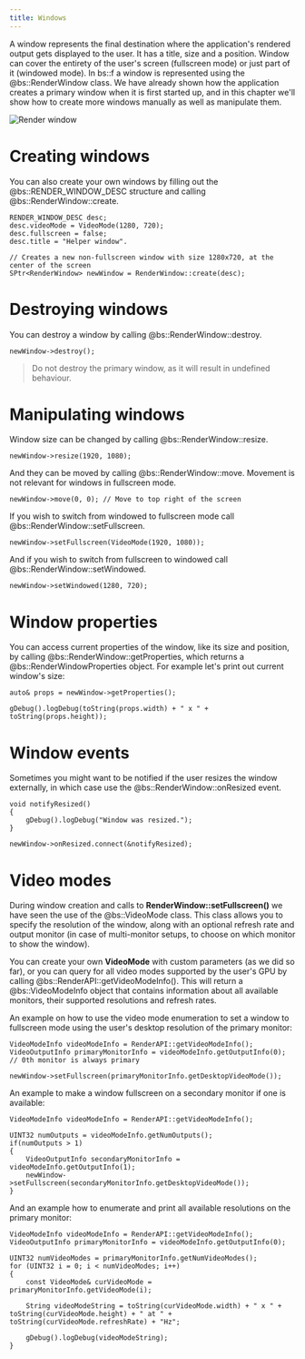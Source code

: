 ```yaml
---
title: Windows
---
```


A window represents the final destination where the application's rendered output gets displayed to the user. It has a title, size and a position. Window can cover the entirety of the user's screen (fullscreen mode) or just part of it (windowed mode). In bs::f a window is represented using the @bs::RenderWindow class. We have already shown how the application creates a primary window when it is first started up, and in this chapter we'll show how to create more windows manually as well as manipulate them.

![Render window](../../Images/RenderWindow.png)  

# Creating windows
You can also create your own windows by filling out the @bs::RENDER_WINDOW_DESC structure and calling @bs::RenderWindow::create.

~~~~~~~~~~~~~{.cpp}
RENDER_WINDOW_DESC desc;
desc.videoMode = VideoMode(1280, 720);
desc.fullscreen = false;
desc.title = "Helper window".

// Creates a new non-fullscreen window with size 1280x720, at the center of the screen
SPtr<RenderWindow> newWindow = RenderWindow::create(desc);
~~~~~~~~~~~~~

# Destroying windows
You can destroy a window by calling @bs::RenderWindow::destroy. 

~~~~~~~~~~~~~{.cpp}
newWindow->destroy();
~~~~~~~~~~~~~

> Do not destroy the primary window, as it will result in undefined behaviour.

# Manipulating windows
Window size can be changed by calling @bs::RenderWindow::resize.

~~~~~~~~~~~~~{.cpp}
newWindow->resize(1920, 1080);
~~~~~~~~~~~~~

And they can be moved by calling @bs::RenderWindow::move. Movement is not relevant for windows in fullscreen mode.

~~~~~~~~~~~~~{.cpp}
newWindow->move(0, 0); // Move to top right of the screen
~~~~~~~~~~~~~

If you wish to switch from windowed to fullscreen mode call @bs::RenderWindow::setFullscreen.

~~~~~~~~~~~~~{.cpp}
newWindow->setFullscreen(VideoMode(1920, 1080));
~~~~~~~~~~~~~

And if you wish to switch from fullscreen to windowed call @bs::RenderWindow::setWindowed.

~~~~~~~~~~~~~{.cpp}
newWindow->setWindowed(1280, 720);
~~~~~~~~~~~~~

# Window properties
You can access current properties of the window, like its size and position, by calling @bs::RenderWindow::getProperties, which returns a @bs::RenderWindowProperties object. For example let's print out current window's size:

~~~~~~~~~~~~~{.cpp}
auto& props = newWindow->getProperties();

gDebug().logDebug(toString(props.width) + " x " + toString(props.height));
~~~~~~~~~~~~~

# Window events
Sometimes you might want to be notified if the user resizes the window externally, in which case use the @bs::RenderWindow::onResized event.

~~~~~~~~~~~~~{.cpp}
void notifyResized()
{
	gDebug().logDebug("Window was resized.");
}

newWindow->onResized.connect(&notifyResized);
~~~~~~~~~~~~~

# Video modes
During window creation and calls to **RenderWindow::setFullscreen()** we have seen the use of the @bs::VideoMode class. This class allows you to specify the resolution of the window, along with an optional refresh rate and output monitor (in case of multi-monitor setups, to choose on which monitor to show the window). 

You can create your own **VideoMode** with custom parameters (as we did so far), or you can query for all video modes supported by the user's GPU by calling @bs::RenderAPI::getVideoModeInfo(). This will return a @bs::VideoModeInfo object that contains information about all available monitors, their supported resolutions and refresh rates.

An example on how to use the video mode enumeration to set a window to fullscreen mode using the user's desktop resolution of the primary monitor:
~~~~~~~~~~~~~{.cpp}
VideoModeInfo videoModeInfo = RenderAPI::getVideoModeInfo();
VideoOutputInfo primaryMonitorInfo = videoModeInfo.getOutputInfo(0); // 0th monitor is always primary

newWindow->setFullscreen(primaryMonitorInfo.getDesktopVideoMode());
~~~~~~~~~~~~~

An example to make a window fullscreen on a secondary monitor if one is available:
~~~~~~~~~~~~~{.cpp}
VideoModeInfo videoModeInfo = RenderAPI::getVideoModeInfo();

UINT32 numOutputs = videoModeInfo.getNumOutputs();
if(numOutputs > 1)
{
	VideoOutputInfo secondaryMonitorInfo = videoModeInfo.getOutputInfo(1);
	newWindow->setFullscreen(secondaryMonitorInfo.getDesktopVideoMode());
}
~~~~~~~~~~~~~

And an example how to enumerate and print all available resolutions on the primary monitor:
~~~~~~~~~~~~~{.cpp}
VideoModeInfo videoModeInfo = RenderAPI::getVideoModeInfo();
VideoOutputInfo primaryMonitorInfo = videoModeInfo.getOutputInfo(0);

UINT32 numVideoModes = primaryMonitorInfo.getNumVideoModes();
for (UINT32 i = 0; i < numVideoModes; i++)
{
	const VideoMode& curVideoMode = primaryMonitorInfo.getVideoMode(i);

	String videoModeString = toString(curVideoMode.width) + " x " + toString(curVideoMode.height) + " at " + toString(curVideoMode.refreshRate) + "Hz";
	
	gDebug().logDebug(videoModeString);
}
~~~~~~~~~~~~~
